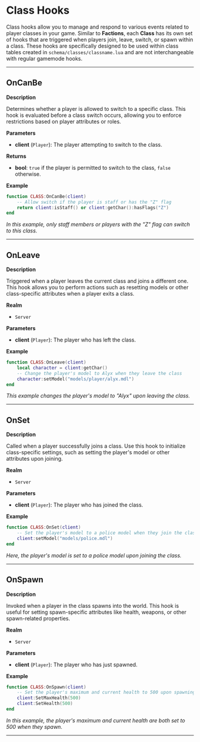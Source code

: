 # Class Hooks

Class hooks allow you to manage and respond to various events related to player classes in your game. Similar to **Factions**, each **Class** has its own set of hooks that are triggered when players join, leave, switch, or spawn within a class. These hooks are specifically designed to be used within class tables created in `schema/classes/classname.lua` and are not interchangeable with regular gamemode hooks.

---

## **OnCanBe**

**Description**

Determines whether a player is allowed to switch to a specific class. This hook is evaluated before a class switch occurs, allowing you to enforce restrictions based on player attributes or roles.

**Parameters**

- **client** (`Player`): The player attempting to switch to the class.

**Returns**

- **bool**: `true` if the player is permitted to switch to the class, `false` otherwise.

**Example**

```lua
function CLASS:OnCanBe(client)
    -- Allow switch if the player is staff or has the "Z" flag
    return client:isStaff() or client:getChar():hasFlags("Z")
end
```

*In this example, only staff members or players with the "Z" flag can switch to this class.*

---

## **OnLeave**

**Description**

Triggered when a player leaves the current class and joins a different one. This hook allows you to perform actions such as resetting models or other class-specific attributes when a player exits a class.

**Realm**

- `Server`

**Parameters**

- **client** (`Player`): The player who has left the class.

**Example**

```lua
function CLASS:OnLeave(client)
    local character = client:getChar()
    -- Change the player's model to Alyx when they leave the class
    character:setModel("models/player/alyx.mdl")
end
```

*This example changes the player's model to "Alyx" upon leaving the class.*

---

## **OnSet**

**Description**

Called when a player successfully joins a class. Use this hook to initialize class-specific settings, such as setting the player's model or other attributes upon joining.

**Realm**

- `Server`

**Parameters**

- **client** (`Player`): The player who has joined the class.

**Example**

```lua
function CLASS:OnSet(client)
    -- Set the player's model to a police model when they join the class
    client:setModel("models/police.mdl")
end
```

*Here, the player's model is set to a police model upon joining the class.*

---

## **OnSpawn**

**Description**

Invoked when a player in the class spawns into the world. This hook is useful for setting spawn-specific attributes like health, weapons, or other spawn-related properties.

**Realm**

- `Server`

**Parameters**

- **client** (`Player`): The player who has just spawned.

**Example**

```lua
function CLASS:OnSpawn(client)
    -- Set the player's maximum and current health to 500 upon spawning
    client:SetMaxHealth(500)
    client:SetHealth(500)
end
```

*In this example, the player's maximum and current health are both set to 500 when they spawn.*

---